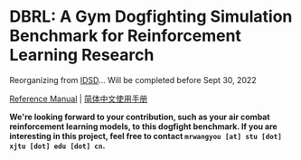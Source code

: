 # DBRL: A Gym Dogfighting Simulation Benchmark for Reinforcement Learning Research

Reorganizing from [IDSD](https://github.com/mrwangyou/IDSD)... Will be completed before Sept 30, 2022

[Reference Manual](doc/QuickStart_en.md) | [简体中文使用手册](doc/QuickStart_zh.md)

<b> We're looking forward to your contribution, such as your air combat reinforcement learning models, to this dogfight benchmark. If you are interesting in this project, feel free to contact `mrwangyou [at] stu [dot] xjtu [dot] edu [dot] cn`. </b>

